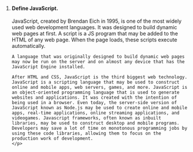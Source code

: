 <ol>
  <li>
    <h4>Define JavaScript.</h4>
    <p>JavaScript, created by Brendan Eich in 1995, is one of the most widely used web development languages. It was designed to build dynamic web pages at first. A script is a JS program that may be added to the HTML of any web page. When the page loads, these scripts execute automatically.

    A language that was originally designed to build dynamic web pages may now be run on the server and on almost any device that has the JavaScript Engine installed.

    After HTML and CSS, JavaScript is the third biggest web technology. JavaScript is a scripting language that may be used to construct online and mobile apps, web servers, games, and more. JavaScript is an object-oriented programming language that is used to generate websites and applications. It was created with the intention of being used in a browser. Even today, the server-side version of JavaScript known as Node.js may be used to create online and mobile apps, real-time applications, online streaming applications, and videogames. Javascript frameworks, often known as inbuilt libraries, may be used to construct desktop and mobile programs. Developers may save a lot of time on monotonous programming jobs by using these code libraries, allowing them to focus on the production work of development.
    </p>

  </li>
</ol>
